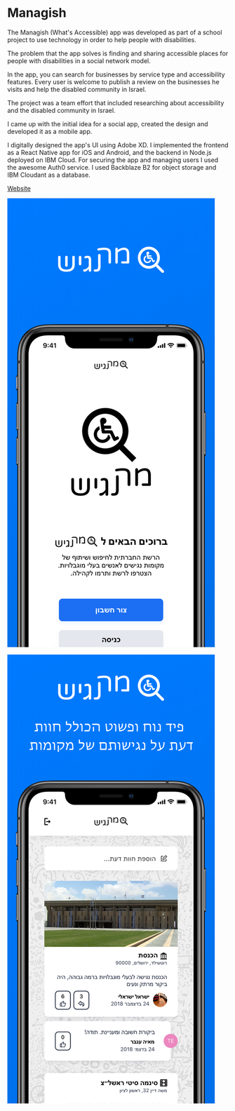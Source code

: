 # Managish

The Managish (What's Accessible) app was developed as part of a school project to use technology in order to help people with disabilities.

The problem that the app solves is finding and sharing accessible places for people with disabilities in a social network model.

In the app, you can search for businesses by service type and accessibility features.
Every user is welcome to publish a review on the businesses he visits and help the disabled community in Israel.

The project was a team effort that included researching about accessibility and the disabled community in Israel.

I came up with the initial idea for a social app, created the design and developed it as a mobile app.

I digitally designed the app's UI using Adobe XD.
I implemented the frontend as a React Native app for iOS and Android, and the backend in Node.js deployed on IBM Cloud. For securing the app and managing users I used the awesome Auth0 service. I used Backblaze B2 for object storage and IBM Cloudant as a database.

[Website](https://managish-app.web.app)

![AppStore 1](/screenshots/appstore-1.png)

![AppStore 2](/screenshots/appstore-2.png)
